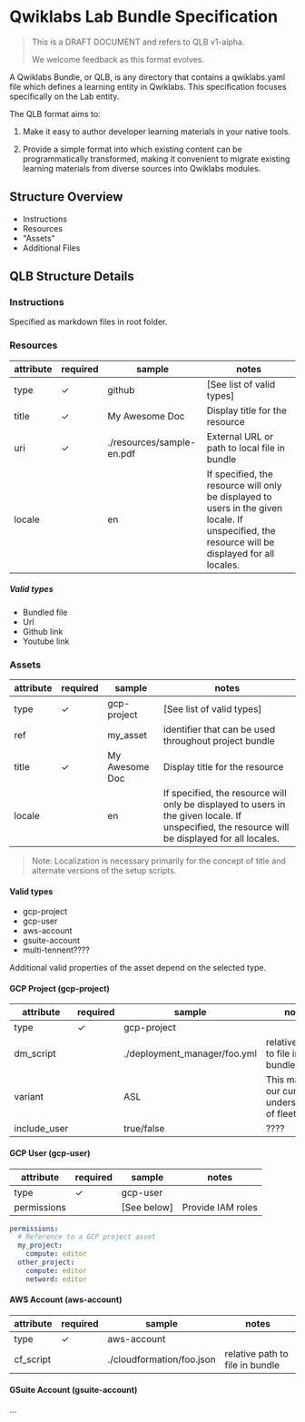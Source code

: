 # Qwiklabs Lab Bundle Specification

> This is a DRAFT DOCUMENT and refers to QLB v1-alpha.
>
> We welcome feedback as this format evolves.

A Qwiklabs Bundle, or QLB, is any directory that contains a qwiklabs.yaml file which defines a learning entity in Qwiklabs. This specification focuses specifically on the Lab entity.

The QLB format aims to:

1. Make it easy to author developer learning materials in your native tools.

1. Provide a simple format into which existing content can be programmatically transformed, making it convenient to migrate existing learning materials from diverse sources into Qwiklabs modules.


## Structure Overview

- Instructions
- Resources
- "Assets"
- Additional Files


## QLB Structure Details

### Instructions

Specified as markdown files in root folder.

### Resources

| attribute | required | sample | notes |
|-----------|----------|--------|-------|
| type      | ✓ | github    | [See list of valid types] |
| title     | ✓ | My Awesome Doc | Display title for the resource |
| uri       | ✓ | ./resources/sample-en.pdf | External URL or path to local file in bundle |
| locale    |   | en             | If specified, the resource will only be displayed to users in the given locale. If unspecified, the resource will be displayed for all locales. |


##### Valid types

- Bundled file
- Url
- Github link
- Youtube link


### Assets

| attribute | required | sample | notes |
|-----------|----------|--------|-------|
| type      | ✓ | gcp-project    | [See list of valid types] |
| ref       |   | my_asset       | identifier that can be used throughout project bundle
| title     | ✓ | My Awesome Doc | Display title for the resource |
| locale    |   | en             | If specified, the resource will only be displayed to users in the given locale. If unspecified, the resource will be displayed for all locales. |

> Note: Localization is necessary primarily for the concept of title and alternate versions of the setup scripts.

#### Valid types

- gcp-project
- gcp-user
- aws-account
- gsuite-account
- multi-tennent????

Additional valid properties of the asset depend on the selected type.



#### GCP Project (gcp-project)

| attribute | required | sample | notes |
|-----------|----------|--------|-------|
| type      | ✓ | gcp-project    | |
| dm_script |  | ./deployment_manager/foo.yml | relative path to file in bundle |
| variant   |  | ASL | This maps to our current understanding of fleet |
| include_user | | true/false | ???? |

#### GCP User (gcp-user)

| attribute | required | sample | notes |
|-----------|----------|--------|-------|
| type         | ✓ | gcp-user    |      |
| permissions  |   | [See below] | Provide IAM roles |


```yaml
permissions:
  # Reference to a GCP project asset
  my_project:
    compute: editor
  other_project:
    compute: editor
    netword: editor
```

#### AWS Account (aws-account)

| attribute | required | sample | notes |
|-----------|----------|--------|-------|
| type      | ✓ | aws-account   | |
| cf_script |  | ./cloudformation/foo.json | relative path to file in bundle |

#### GSuite Account (gsuite-account)

...
